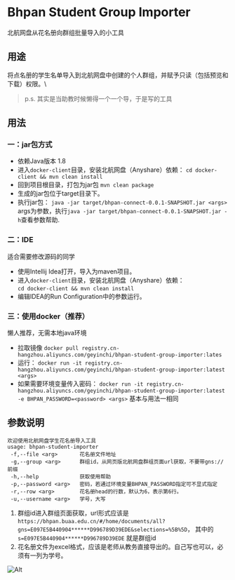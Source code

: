 # Bhpan Student Group Importer
北航网盘从花名册向群组批量导入的小工具

## 用途
将点名册的学生名单导入到北航网盘中创建的个人群组，并赋予只读（包括预览和下载）权限。\
> p.s. 其实是当助教时候懒得一个一个导，于是写的工具
## 用法
### 一：jar包方式
* 依赖Java版本 1.8
* 进入`docker-client`目录，安装北航网盘（Anyshare）依赖：
`cd docker-client && mvn clean install`
* 回到项目根目录，打包为jar包
`mvn clean package`
* 生成的jar包位于target目录下。
* 执行jar包：
`java -jar target/bhpan-connect-0.0.1-SNAPSHOT.jar <args>`
args为参数，执行`java -jar target/bhpan-connect-0.0.1-SNAPSHOT.jar -h`查看参数帮助.
### 二：IDE
适合需要修改源码的同学
* 使用Intellij Idea打开，导入为maven项目。
* 进入`docker-client`目录，安装北航网盘（Anyshare）依赖：\
    `cd docker-client && mvn clean install`
* 编辑IDEA的Run Configuration中的参数运行。
### 三：使用docker（推荐）
懒人推荐，无需本地java环境
* 拉取镜像
`docker pull registry.cn-hangzhou.aliyuncs.com/geyinchi/bhpan-student-group-importer:lates`
* 运行：
`docker run -it registry.cn-hangzhou.aliyuncs.com/geyinchi/bhpan-student-group-importer:latest <args>`
* 如果需要环境变量传入密码：
`docker run -it registry.cn-hangzhou.aliyuncs.com/geyinchi/bhpan-student-group-importer:latest -e BHPAN_PASSWORD=<password> <args>`
基本与用法一相同
## 参数说明

    欢迎使用北航网盘学生花名册导入工具
    usage: bhpan-student-importer
     -f,--file <arg>       花名册文件地址
     -g,--group <arg>      群组id，从网页版北航网盘群组页面url获取，不要带gns://前缀
     -h,--help             获取使用帮助
     -p,--password <arg>   密码，若通过环境变量BHPAN_PASSWORD指定可不显式指定
     -r,--row <arg>        花名册head的行数，默认为6，表示第6行。
     -u,--username <arg>   学号，大写

1. 群组id进入群组页面获取，url形式应该是 `https://bhpan.buaa.edu.cn/#/home/documents/all?gns=E097E5B440904******D996789D39EDE&selections=%5B%5D`， 其中的 `s=E097E5B440904******D996789D39EDE` 就是群组id
2. 花名册文件为excel格式，应该是老师从教务直接导出的。自己写也可以，必须有一列为学号。

![Alt](https://repobeats.axiom.co/api/embed/1972ad43c42387e5d8d17072d56c20e2e651e294.svg "Repobeats analytics image")